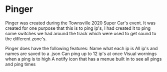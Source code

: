 # Pinger

Pinger was created during the Townsville 2020 Super Car's event.
It was created for one purpose that this is to ping ip's, I had created it to ping some switches we had around the track which were used to get sound to the different zone's.


Pinger does have the following features:
    Name what each ip is
    All ip's and names are saved to a .json
    Can ping up to 12 ip's at once
    Visual wornings when a ping is to high
    A notify icon that has a menue built in to see all pings and ping times
